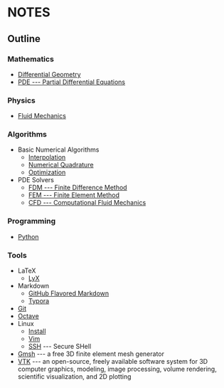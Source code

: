 # NOTES

## Outline

### Mathematics
- [Differential Geometry](./mathematics/differential_geometry.lyx)
- [PDE --- Partial Differential Equations](./mathematics/PDE.lyx)

### Physics
- [Fluid Mechanics](./physics/fluid.lyx)

### Algorithms
- Basic Numerical Algorithms
  - [Interpolation](./algorithms/interpolation.lyx) 
  - [Numerical Quadrature](./algorithms/quadrature.lyx) 
  - [Optimization](./algorithms/optimization.lyx) 
- PDE Solvers
  - [FDM --- Finite Difference Method](./algorithms/finite_difference.lyx)
  - [FEM --- Finite Element Method](./algorithms/finite_element.lyx)
  - [CFD --- Computational Fluid Mechanics](./algorithms/CFD.lyx)

### Programming
- [Python](./programming/python.md)

### Tools
- LaTeX
  - [LyX](./tools/LyX.md)
- Markdown
  - [GitHub Flavored Markdown](https://github.github.com/gfm/)
  - [Typora](./tools/markdown/typora.md) 
- [Git](./tools/Git.md) 
- [Octave](./tools/Octave.md)
- Linux
  - [Install](./tools/linux/install.md) 
  - [Vim](./tools/linux/vim.md)
  - [SSH](./tools/linux/ssh.md) --- Secure SHell
- [Gmsh](./tools/Gmsh.md) --- a free 3D finite element mesh generator
- [VTK](./tools/vtk.md) ---  an open-source, freely available software system for 3D computer graphics, modeling, image processing, volume rendering, scientific visualization, and 2D plotting

